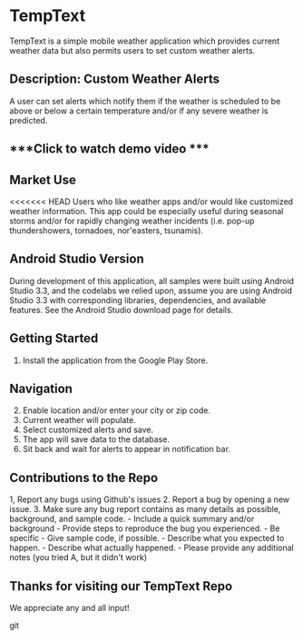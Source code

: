 # TempText
TempText is a simple mobile weather application which provides current weather data but also permits users to set custom weather alerts. 

## Description: Custom Weather Alerts
A user can set alerts which notify them if the weather is scheduled to be above or below a certain temperature and/or if any severe weather is predicted.

## ***Click to watch demo video ***

## Market Use
<<<<<<< HEAD
Users who like weather apps and/or would like customized weather information. This app could be especially useful during seasonal storms and/or for rapidly changing weather incidents (i.e. pop-up thundershowers, tornadoes, nor'easters, tsunamis).

## Android Studio Version
During development of this application, all samples were built using Android Studio 3.3, and the codelabs we relied upon, assume you are using Android Studio 3.3 with corresponding libraries, dependencies, and available features. See the Android Studio download page for details.

## Getting Started
1. Install the application from the Google Play Store.
   
## Navigation
2. Enable location and/or enter your city or zip code.
3. Current weather will populate.
4. Select customized alerts and save.
5. The app will save data to the database.
6. Sit back and wait for alerts to appear in notification bar.

## Contributions to the Repo

1, Report any bugs using Github's issues
2. Report a bug by opening a new issue.
3. Make sure any bug report contains as many details as possible, background, and sample code.
    - Include a quick summary and/or background
    - Provide steps to reproduce the bug you experienced.
        - Be specific
        - Give sample code, if possible.
    - Describe what you expected to happen.
    - Describe what actually happened.
    - Please provide any additional notes (you tried A, but it didn't work)
    
## Thanks for visiting our TempText Repo
We appreciate any and all input!


git 
